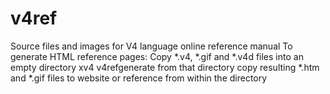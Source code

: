 # v4ref
Source files and images for V4 language online reference manual
To generate HTML reference pages:
Copy *.v4, *.gif and *.v4d files into an empty directory
xv4 v4refgenerate from that directory
copy resulting *.htm and *.gif files to website or reference from within the directory
